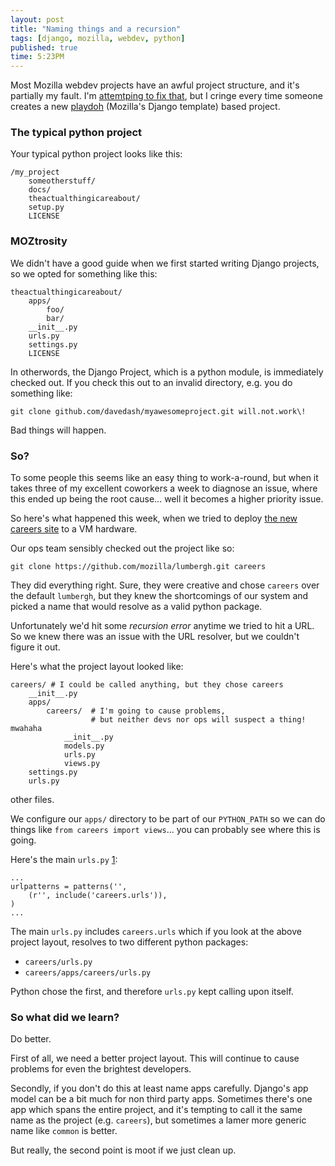 ```yaml
---
layout: post
title: "Naming things and a recursion"
tags: [django, mozilla, webdev, python]
published: true
time: 5:23PM
---
```


Most Mozilla webdev projects have an awful project structure, and it's
partially my fault.  I'm [attemtping to fix that][1], but I
cringe every time someone creates a new [playdoh][2]
(Mozilla's Django template)
based project.

### The typical python project

Your typical python project looks like this:

    /my_project
        someotherstuff/
        docs/
        theactualthingicareabout/
        setup.py
        LICENSE

### MOZtrosity

We didn't have a good guide when we first started writing Django projects, so
we opted for something like this:

    theactualthingicareabout/
        apps/
            foo/
            bar/
        __init__.py
        urls.py
        settings.py
        LICENSE

In otherwords, the Django Project, which is a python module, is immediately
checked out.  If you check this out to an invalid directory, e.g. you do something like:

    git clone github.com/davedash/myawesomeproject.git will.not.work\!

Bad things will happen.

### So?

To some people this seems like an easy thing to work-a-round, but when it takes
three of my excellent coworkers a week to diagnose an issue, where this ended
up being the root cause...  well it becomes a higher priority issue.

So here's what happened this week, when we tried to deploy
[the new careers site][3] to a VM hardware.

Our ops team sensibly checked out the project like so:

    git clone https://github.com/mozilla/lumbergh.git careers

They did everything right.  Sure, they were creative and chose `careers` over
the default `lumbergh`, but they knew the shortcomings of our system and picked
a name that would resolve as a valid python package.

Unfortunately we'd hit some *recursion error* anytime we tried to hit a URL.
So we knew there was an issue with the URL resolver, but we couldn't figure it
out.

Here's what the project layout looked like:

    careers/ # I could be called anything, but they chose careers
        __init__.py
        apps/
            careers/  # I'm going to cause problems,
                      # but neither devs nor ops will suspect a thing! mwahaha
                __init__.py
                models.py
                urls.py
                views.py
        settings.py
        urls.py


other files.

We configure our `apps/` directory to be part of our `PYTHON_PATH` so we can
do things like `from careers import views`... you can probably see where this
is going.

Here's the main `urls.py` [1][4]:

    ...
    urlpatterns = patterns('',
        (r'', include('careers.urls')),
    )
    ...

The main `urls.py` includes `careers.urls` which if you look at the above
project layout, resolves to two different python packages:

* `careers/urls.py`
* `careers/apps/careers/urls.py`

Python chose the first, and therefore `urls.py` kept calling upon itself.

### So what did we learn?

Do better.

First of all, we need a better project layout. This will continue to cause
problems for even the brightest developers.

Secondly, if you don't do this at least name apps carefully.
Django's app model can be a bit much for
non third party apps.  Sometimes there's one app which spans the entire
project, and it's tempting to call it the same name as the project
(e.g. `careers`), but sometimes a lamer more generic name like `common` is
better.

But really, the second point is moot if we just clean up.

[1]: https://github.com/mozilla/playdoh/pull/67
[2]: http://playdoh.rtfd.org/
[3]: https://github.com/mozilla/lumbergh/
[4]: https://github.com/mozilla/lumbergh/blob/master/urls.py
